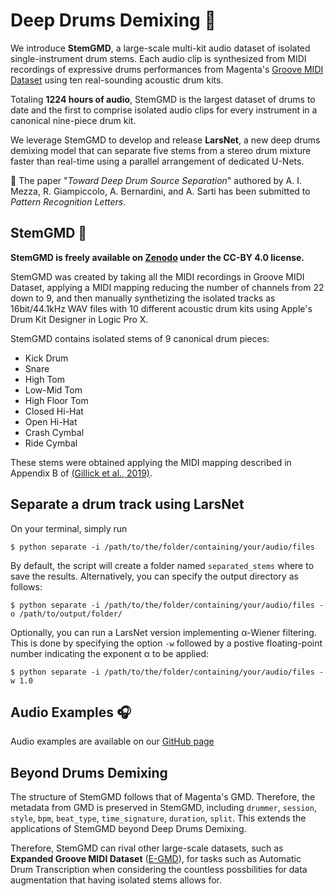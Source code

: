 # Deep Drums Demixing 🥁

We introduce **StemGMD**, a large-scale multi-kit audio dataset of isolated single-instrument drum stems. Each audio clip is synthesized from MIDI recordings of expressive drums performances from Magenta's [Groove MIDI Dataset](https://magenta.tensorflow.org/datasets/groove) using ten real-sounding acoustic drum kits. 

Totaling **1224 hours of audio**, StemGMD is the largest dataset of drums to date and the first to comprise isolated audio clips for every instrument in a canonical nine-piece drum kit.

We leverage StemGMD to develop and release **LarsNet**, a new deep drums demixing model that can separate five stems from a stereo drum mixture faster than real-time using a parallel arrangement of dedicated U-Nets.

📜 The paper "_Toward Deep Drum Source Separation_" authored by A. I. Mezza, R. Giampiccolo, A. Bernardini, and A. Sarti has been submitted to *Pattern Recognition Letters*.

## StemGMD 🎵
**StemGMD is freely available on [Zenodo](https://zenodo.org/records/7860223) under the CC-BY 4.0 license.**

StemGMD was created by taking all the MIDI recordings in Groove MIDI Dataset, applying a MIDI mapping reducing the number of channels from 22 down to 9, and then manually synthetizing the isolated tracks as 16bit/44.1kHz WAV files with 10 different acoustic drum kits using Apple's Drum Kit Designer in Logic Pro X.

StemGMD contains isolated stems of 9 canonical drum pieces:
- Kick Drum
- Snare
- High Tom
- Low-Mid Tom
- High Floor Tom
- Closed Hi-Hat
- Open Hi-Hat
- Crash Cymbal
- Ride Cymbal

These stems were obtained applying the MIDI mapping described in Appendix B of [(Gillick et al., 2019)](https://arxiv.org/abs/1905.06118).

## Separate a drum track using LarsNet

On your terminal, simply run 

`$ python separate -i /path/to/the/folder/containing/your/audio/files` 

By default, the script will create a folder named `separated_stems` where to save the results. Alternatively, you can specify the output directory as follows:

`$ python separate -i /path/to/the/folder/containing/your/audio/files -o /path/to/output/folder/` 

Optionally, you can run a LarsNet version implementing α-Wiener filtering. This is done by specifying the option `-w` followed by a postive floating-point number indicating the exponent α to be applied: 

`$ python separate -i /path/to/the/folder/containing/your/audio/files -w 1.0` 

## Audio Examples 🎧
Audio examples are available on our [GitHub page](https://polimi-ispl.github.io/larsnet/)

## Beyond Drums Demixing
The structure of StemGMD follows that of Magenta's GMD. Therefore, the metadata from GMD is preserved in StemGMD, including `drummer`, `session`, `style`, `bpm`, `beat_type`, `time_signature`, `duration`, `split`.
This extends the applications of StemGMD beyond Deep Drums Demixing.

Therefore, StemGMD can rival other large-scale datasets, such as **Expanded Groove MIDI Dataset** ([E-GMD](https://arxiv.org/abs/2004.00188)), for tasks such as Automatic Drum Transcription when considering the countless possbilities for data augmentation that having isolated stems allows for.
